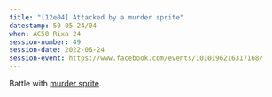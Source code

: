 ```yaml
---
title: "[12e04] Attacked by a murder sprite"
datestamp: 50-05-24/04
when: AC50 Rixa 24
session-number: 49
session-date: 2022-06-24
session-event: https://www.facebook.com/events/1010196216317168/
---
```


Battle with [murder sprite](../creatures/sprites#murder-sprite).
